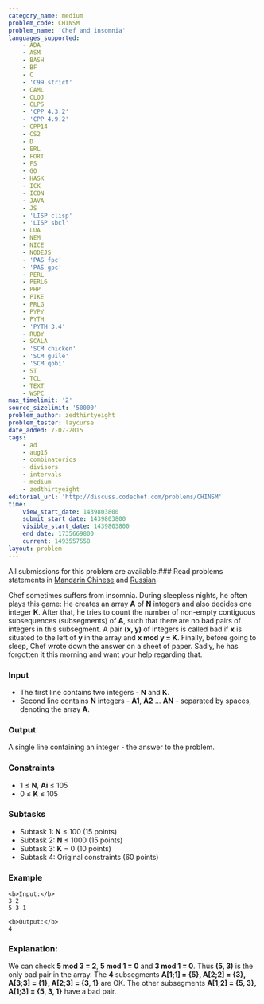 ```yaml
---
category_name: medium
problem_code: CHINSM
problem_name: 'Chef and insomnia'
languages_supported:
    - ADA
    - ASM
    - BASH
    - BF
    - C
    - 'C99 strict'
    - CAML
    - CLOJ
    - CLPS
    - 'CPP 4.3.2'
    - 'CPP 4.9.2'
    - CPP14
    - CS2
    - D
    - ERL
    - FORT
    - FS
    - GO
    - HASK
    - ICK
    - ICON
    - JAVA
    - JS
    - 'LISP clisp'
    - 'LISP sbcl'
    - LUA
    - NEM
    - NICE
    - NODEJS
    - 'PAS fpc'
    - 'PAS gpc'
    - PERL
    - PERL6
    - PHP
    - PIKE
    - PRLG
    - PYPY
    - PYTH
    - 'PYTH 3.4'
    - RUBY
    - SCALA
    - 'SCM chicken'
    - 'SCM guile'
    - 'SCM qobi'
    - ST
    - TCL
    - TEXT
    - WSPC
max_timelimit: '2'
source_sizelimit: '50000'
problem_author: zedthirtyeight
problem_tester: laycurse
date_added: 7-07-2015
tags:
    - ad
    - aug15
    - combinatorics
    - divisors
    - intervals
    - medium
    - zedthirtyeight
editorial_url: 'http://discuss.codechef.com/problems/CHINSM'
time:
    view_start_date: 1439803800
    submit_start_date: 1439803800
    visible_start_date: 1439803800
    end_date: 1735669800
    current: 1493557558
layout: problem
---
```

All submissions for this problem are available.###  Read problems statements in [Mandarin Chinese](http://www.codechef.com/download/translated/AUG15/mandarin/CHINSM.pdf) and [Russian](http://www.codechef.com/download/translated/AUG15/russian/CHINSM.pdf).

Chef sometimes suffers from insomnia. During sleepless nights, he often plays this game: He creates an array **A** of **N** integers and also decides one integer **K**. After that, he tries to count the number of non-empty contiguous subsequences (subsegments) of **A**, such that there are no bad pairs of integers in this subsegment. A pair **(x, y)** of integers is called bad if **x** is situated to the left of **y** in the array and **x mod y = K**. Finally, before going to sleep, Chef wrote down the answer on a sheet of paper. Sadly, he has forgotten it this morning and want your help regarding that.

### Input

- The first line contains two integers - **N** and **K**.
- Second line contains **N** integers - **A1**, **A2** ... **AN** - separated by spaces, denoting the array **A**.

### Output

A single line containing an integer - the answer to the problem.

### Constraints

- 1 ≤ **N**, **Ai** ≤ 105
- 0 ≤ **K** ≤ 105

### Subtasks

- Subtask 1: **N** ≤ 100 (15 points)
- Subtask 2: **N** ≤ 1000 (15 points)
- Subtask 3: **K** = 0 (10 points)
- Subtask 4: Original constraints (60 points)

### Example

```
<b>Input:</b>
3 2
5 3 1

<b>Output:</b>
4

```
### Explanation:

We can check **5 mod 3 = 2**, **5 mod 1 = 0** and **3 mod 1 = 0**. Thus **(5, 3)** is the only bad pair in the array. The **4** subsegments **A\[1;1\] = {5}, A\[2;2\] = {3}, A\[3;3\] = {1}, A\[2;3\] = {3, 1}** are OK. The other subsegments **A\[1;2\] = {5, 3}, A\[1;3\] = {5, 3, 1}** have a bad pair.